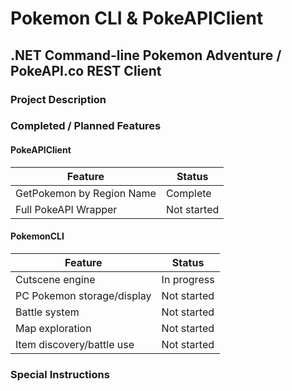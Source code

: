 # Pokemon CLI & PokeAPIClient
## .NET Command-line Pokemon Adventure / PokeAPI.co REST Client

### Project Description

### Completed / Planned Features

#### PokeAPIClient
Feature | Status
-- | --
GetPokemon by Region Name | Complete
Full PokeAPI Wrapper | Not started

#### PokemonCLI
Feature | Status
-- | --
Cutscene engine | In progress
PC Pokemon storage/display | Not started
Battle system | Not started
Map exploration | Not started
Item discovery/battle use | Not started


### Special Instructions
